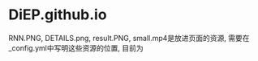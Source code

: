 # DiEP.github.io

RNN.PNG, DETAILS.png, result.PNG, small.mp4是放进页面的资源, 需要在_config.yml中写明这些资源的位置, 目前为
